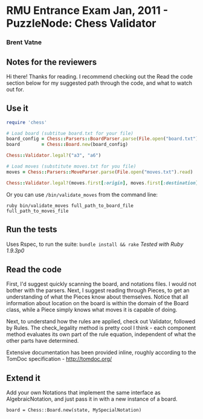 # RMU Entrance Exam Jan, 2011 - PuzzleNode: Chess Validator
### Brent Vatne

## Notes for the reviewers
Hi there! Thanks for reading. I recommend checking out the Read the code
section below for my suggested path through the code, and what to watch
out for.

## Use it

````ruby
require 'chess'

# Load board (subtitue board.txt for your file)
board_config = Chess::Parsers::BoardParser.parse(File.open("board.txt").read)
board        = Chess::Board.new(board_config)

Chess::Validator.legal?("a3", "a6")

# Load moves (substitute moves.txt for you file)
moves = Chess::Parsers::MoveParser.parse(File.open("moves.txt").read)

Chess::Validator.legal?(moves.first[:origin], moves.first[:destination])
````

Or you can use `/bin/validate_moves` from the command line:

`ruby bin/validate_moves full_path_to_board_file full_path_to_moves_file`

## Run the tests
Uses Rspec, to run the suite: `bundle install && rake`
*Tested with Ruby 1.9.3p0*

## Read the code
First, I'd suggest quickly scanning the board, and notations files. I
would not bother with the parsers. Next, I suggest reading through Pieces,
to get an understanding of what the Pieces know about themselves. Notice
that all information about location on the board is within the domain of
the Board class, while a Piece simply knows what moves it is capable of
doing.

Next, to understand how the rules are applied, check out Validator,
followed by Rules. The check_legality method is pretty cool I think -
each component method evaluates its own part of the rule equation,
independent of what the other parts have determined.

Extensive documentation has been provided inline, roughly according to
the TomDoc specification - http://tomdoc.org/


## Extend it
Add your own Notations that implement the same interface as
AlgebraicNotation, and just pass it in with a new instance of a board.

`board = Chess::Board.new(state, MySpecialNotation)`
